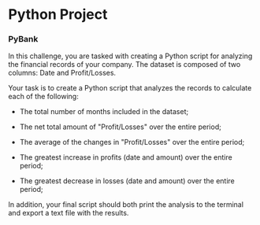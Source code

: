 # Python Project

### PyBank

In this challenge, you are tasked with creating a Python script for analyzing the financial records of your company. The dataset is composed of two columns: Date and Profit/Losses.

Your task is to create a Python script that analyzes the records to calculate each of the following:

- The total number of months included in the dataset;

- The net total amount of "Profit/Losses" over the entire period;

- The average of the changes in "Profit/Losses" over the entire period;

- The greatest increase in profits (date and amount) over the entire period;

- The greatest decrease in losses (date and amount) over the entire period;

In addition, your final script should both print the analysis to the terminal and export a text file with the results.



